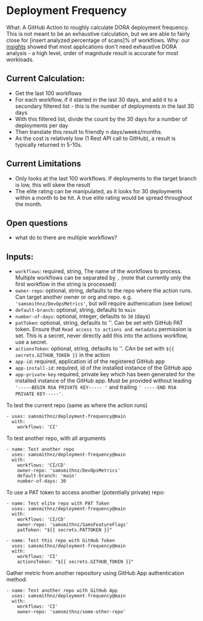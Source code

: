 # Deployment Frequency
What: A GitHub Action to roughly calculate DORA deployment frequency. This is not meant to be an exhaustive calculation, but we are able to fairly close for [insert analyzed percentage of scans]% of workflows.
Why: our [insights](https://samlearnsazure.blog/2022/08/23/my-insights-about-measuring-dora-devops-metrics-and-how-you-can-learn-from-my-mistakes/) showed that most applications don't need exhaustive DORA analysis - a high level, order of magnitude result is accurate for most workloads. 

## Current Calculation: 
- Get the last 100 workflows
- For each workflow, if it started in the last 30 days, and add it to a secondary filtered list - this is the number of deployments in the last 30 days
- With this filtered list, divide the count by the 30 days for a number of deployments per day
- Then translate this result to friendly n days/weeks/months. 
- As the cost is relatively low (1 Rest API call to GitHub), a result is typically returned in 5-10s.

## Current Limitations
- Only looks at the last 100 workflows. If deployments to the target branch is low, this will skew the result
- The elite rating can be manipulated, as it looks for 30 deployments within a month to be hit. A true elite rating would be spread throughout the month.

## Open questions
- what do to there are multiple workflows?

## Inputs:
- `workflows`: required, string, The name of the workflows to process. Multiple workflows can be separated by `,` (note that currently only the first workflow in the string is processed)
- `owner-repo`: optional, string, defaults to the repo where the action runs. Can target another owner or org and repo. e.g. `'samsmithnz/DevOpsMetrics'`, but will require authenication (see below)
- `default-branch`: optional, string, defaults to `main` 
- `number-of-days`: optional, integer, defaults to `30` (days)
- `patToken`: optional, string, defaults to ''. Can be set with GitHub PAT token. Ensure that `Read access to actions and metadata` permission is set. This is a secret, never directly add this into the actions workflow, use a secret.
- `actionsToken`: optional, string, defaults to ''. CAn be set with `${{ secrets.GITHUB_TOKEN }}` in the action
- `app-id`: required, application id of the registered GitHub app
- `app-install-id`: required, id of the installed instance of the GitHub app
- `app-private-key` required, private key which has been generated for the installed instance of the GitHub app. Must be provided without leading `'-----BEGIN RSA PRIVATE KEY----- '` and trailing `' -----END RSA PRIVATE KEY-----'`.

To test the current repo (same as where the action runs)
```
- uses: samsmithnz/deployment-frequency@main
  with:
    workflows: 'CI'
```

To test another repo, with all arguments
```
- name: Test another repo
  uses: samsmithnz/deployment-frequency@main
  with:
    workflows: 'CI/CD'
    owner-repo: 'samsmithnz/DevOpsMetrics'
    default-branch: 'main'
    number-of-days: 30
```

To use a PAT token to access another (potentially private) repo:
```
- name: Test elite repo with PAT Token
  uses: samsmithnz/deployment-frequency@main
  with:
    workflows: 'CI/CD'
    owner-repo: 'samsmithnz/SamsFeatureFlags'
    patToken: "${{ secrets.PATTOKEN }}"
```

```
- name: Test this repo with GitHub Token
  uses: samsmithnz/deployment-frequency@main
  with:
    workflows: 'CI'
    actionsToken: "${{ secrets.GITHUB_TOKEN }}"
```

Gather metric from another repository using GitHub App authentication method:
```
- name: Test another repo with GitHub App
  uses: samsmithnz/deployment-frequency@main
  with:
    workflows: 'CI'
    owner-repo: 'samsmithnz/some-other-repo'
```
